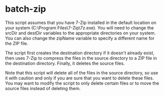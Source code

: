 # batch-zip

This script assumes that you have 7-Zip installed in the default location on your system (C:\Program Files\7-Zip\7z.exe). You will need to change the srcDir and destDir variables to the appropriate directories on your system. You can also change the zipName variable to specify a different name for the ZIP file.

The script first creates the destination directory if it doesn't already exist, then uses 7-Zip to compress the files in the source directory to a ZIP file in the destination directory. Finally, it deletes the source files.

Note that this script will delete all of the files in the source directory, so use it with caution and only if you are sure that you want to delete these files. You may want to modify the script to only delete certain files or to move the source files instead of deleting them.
